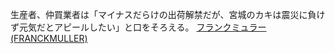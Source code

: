 生産者、仲買業者は「マイナスだらけの出荷解禁だが、宮城のカキは震災に負けず元気だとアピールしたい」と口をそろえる。
 <a href="http://www.caffemolinari.com/UserFiles/watchshopjp.asp?cheap=products-c261.html" title="フランクミュラー(FRANCKMULLER)">フランクミュラー(FRANCKMULLER)</a>